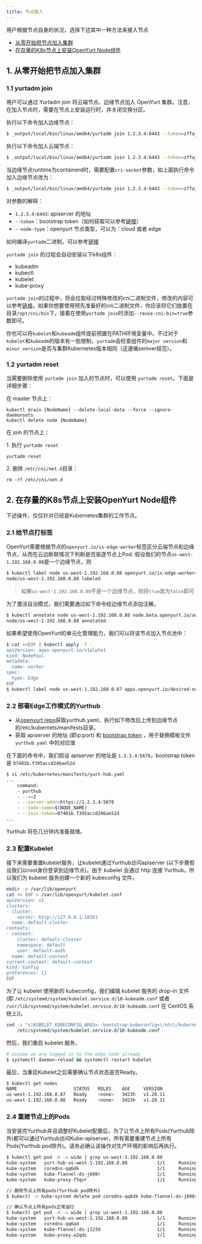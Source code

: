 ```yaml
---
title: 节点接入
---
```


用户根据节点自身的状况，选择下述其中一种方法来接入节点

- [从零开始把节点加入集群](./yurtadm-join.md#1-从零开始把节点加入集群)
- [在存量的K8s节点上安装OpenYurt Node组件](./yurtadm-join.md#2-在存量的k8s节点上安装openyurt-node组件)

## 1. 从零开始把节点加入集群

### 1.1 yurtadm join

用户可以通过 Yurtadm join 将云端节点、边缘节点加入 OpenYurt 集群。注意，在加入节点时，需要在节点上安装运行时，并关闭交换分区。

执行以下命令加入边缘节点：

```sh
$ _output/local/bin/linux/amd64/yurtadm join 1.2.3.4:6443 --token=zffaj3.a5vjzf09qn9ft3gt --node-type=edge --discovery-token-unsafe-skip-ca-verification --v=5
```

执行以下命令加入云端节点：

```sh
$ _output/local/bin/linux/amd64/yurtadm join 1.2.3.4:6443 --token=zffaj3.a5vjzf09qn9ft3gt --node-type=cloud --discovery-token-unsafe-skip-ca-verification --v=5
```

当边缘节点runtime为containerd时，需要配置`cri-socket`参数，如上面执行命令加入边缘节点改为：

```sh
$ _output/local/bin/linux/amd64/yurtadm join 1.2.3.4:6443 --token=zffaj3.a5vjzf09qn9ft3gt --node-type=edge --discovery-token-unsafe-skip-ca-verification --cri-socket=/run/containerd/containerd.sock --v=5
```

对参数的解释：

- `1.2.3.4:6443`: apiserver 的地址
- `--token`：bootstrap token（如何获取可以参考[链接](https://kubernetes.io/zh-cn/docs/reference/access-authn-authz/bootstrap-tokens/)）
- `--node-type`：openyurt 节点类型，可以为：cloud 或者 edge

如何编译`yurtadm`二进制，可以参考[链接](../developer-manuals/how-to-build-and-test.md)

`yurtadm join` 的过程会自动安装以下k8s组件：

- kubeadm
- kubectl
- kubelet
- kube-proxy

`yurtadm join`的过程中，将会拉取经过特殊修改的cni二进制文件，修改的内容可以参考[链接](../user-manuals/network/edge-pod-network.md)。如果你想要使用预先准备好的cni二进制文件，你应该将它们放置在目录`/opt/cni/bin`下，接着在使用`yurtadm join`时添加`--reuse-cni-bin=true`参数即可。

你也可以将`kubelet`和`kubeadm`组件提前预置在PATH环境变量中。不过对于`kubelet`和`kubeadm`的版本有一些限制，`yurtadm`会检查组件的`major version`和`minor version`是否与集群Kubernetes版本相同（这遵循semver规范）。

### 1.2 yurtadm reset

当需要删除使用 `yurtadm join` 加入的节点时，可以使用 `yurtadm reset`。下面是详细步骤：

在 master 节点上：

```
kubectl drain {NodeName} --delete-local-data --force --ignore-daemonsets
kubectl delete node {NodeName}
```

在 join 的节点上：

1\. 执行 `yurtadm reset`

```
yurtadm reset
```

2\. 删除 `/etc/cni/net.d`目录：

```
rm -rf /etc/cni/net.d
```

## 2. 在存量的K8s节点上安装OpenYurt Node组件

下述操作，仅仅针对已经是Kubernetes集群的工作节点。

### 2.1 给节点打标签

OpenYurt需要根据节点的`openyurt.io/is-edge-worker`标签区分云端节点和边缘节点，从而在云边断联情况下判断是否驱逐节点上Pod. 假设我们的节点`us-west-1.192.168.0.88`是一个边缘节点，则

```bash
$ kubectl label node us-west-1.192.168.0.88 openyurt.io/is-edge-worker=true
node/us-west-1.192.168.0.88 labeled
```

> 如果`us-west-1.192.168.0.88`不是一个边缘节点，则将`true`改为`false`即可

为了激活自治模式，我们需要通过如下命令给边缘节点添加注解。

```bash
$ kubectl annotate node us-west-1.192.168.0.88 node.beta.openyurt.io/autonomy=true
node/us-west-1.192.168.0.88 annotated
```

如果希望使用OpenYurt的单元化管理能力，我们可以将该节点加入节点池中：

```bash
$ cat <<EOF | kubectl apply -f -
apiVersion: apps.openyurt.io/v1alpha1
kind: NodePool
metadata:
  name: worker
spec:
  type: Edge
EOF
$ kubectl label node us-west-1.192.168.0.87 apps.openyurt.io/desired-nodepool=worker
```

### 2.2 部署Edge工作模式的Yurthub

- 从[openyurt repo](https://github.com/openyurtio/openyurt/blob/master/config/setup/yurthub.yaml)获取yurthub.yaml，执行如下修改后上传到边缘节点的/etc/kubernets/manifests目录。
- 获取 apiserver 的地址 (即ip:port) 和 [bootstrap token](https://kubernetes.io/docs/reference/access-authn-authz/bootstrap-tokens/) ，用于替换模板文件 `yurthub.yaml` 中的对应值

在下面的命令中，我们假设 apiserver 的地址是 `1.2.3.4:5678`，bootstrap token 是 `07401b.f395accd246ae52d`

```bash
$ vi /etc/kubernetes/manifests/yurt-hub.yaml
...
    command:
    - yurthub
    - --v=2
    - --server-addr=https://1.2.3.4:5678
    - --node-name=$(NODE_NAME)
    - --join-token=07401b.f395accd246ae52d
...
```

Yurthub 将在几分钟内准备就绪。

### 2.3 配置Kubelet

接下来需要重置kubelet服务，让kubelet通过Yurthub访问apiserver (以下步骤假设我们以root身份登录到边缘节点)。由于 kubelet 会通过 http 连接 Yurthub，所以我们为 kubelet 服务创建一个新的 kubeconfig 文件。

```bash
mkdir -p /var/lib/openyurt
cat << EOF > /var/lib/openyurt/kubelet.conf
apiVersion: v1
clusters:
- cluster:
    server: http://127.0.0.1:10261
  name: default-cluster
contexts:
- context:
    cluster: default-cluster
    namespace: default
    user: default-auth
  name: default-context
current-context: default-context
kind: Config
preferences: {}
EOF
```

为了让 kubelet 使用新的 kubeconfig，我们编辑 kubelet 服务的 drop-in 文件(即 `/etc/systemd/system/kubelet.service.d/10-kubeadm.conf` 或者  `/usr/lib/systemd/system/kubelet.service.d/10-kubeadm.conf` 在 CentOS 系统上))。

```bash
sed -i "s|KUBELET_KUBECONFIG_ARGS=--bootstrap-kubeconfig=\/etc\/kubernetes\/bootstrap-kubelet.conf\ --kubeconfig=\/etc\/kubernetes\/kubelet.conf|KUBELET_KUBECONFIG_ARGS=--kubeconfig=\/var\/lib\/openyurt\/kubelet.conf|g" \
    /etc/systemd/system/kubelet.service.d/10-kubeadm.conf
```

然后，我们重启 kubelet 服务。

```bash
# assume we are logged in to the edge node already
$ systemctl daemon-reload && systemctl restart kubelet
```

最后，当重启Kubelet之后需要确认节点状态是否Ready。

```bash
$ kubectl get nodes
NAME                     STATUS   ROLES    AGE     VERSION
us-west-1.192.168.0.87   Ready    <none>   3d23h   v1.20.11
us-west-1.192.168.0.88   Ready    <none>   3d23h   v1.20.11
```

### 2.4 重建节点上的Pods

当安装完Yurthub并且调整好Kubelet配置后，为了让节点上所有Pods(Yurthub除外)都可以通过Yurthub访问Kube-apiserver，所有需要重建节点上所有Pods(Yurthub pod除外)。请务必确认该操作对生产环境的影响后再执行。

```bash
$ kubectl get pod -A -o wide | grep us-west-1.192.168.0.88
kube-system   yurt-hub-us-west-1.192.168.0.88           1/1     Running   0          19d     172.16.0.32    us-west-1.192.168.0.88   <none>           <none>
kube-system   coredns-qq6dk                             1/1     Running   0          19d     10.148.2.197   us-west-1.192.168.0.88   <none>           <none>
kube-system   kube-flannel-ds-j698r                     1/1     Running   0          19d     172.16.0.32    us-west-1.192.168.0.88   <none>           <none>
kube-system   kube-proxy-f5qvr                          1/1     Running   0          19d     172.16.0.32    us-west-1.192.168.0.88   <none>           <none>

// 删除节点上所有pods(Yurthub pod除外)
$ kubectl -n kube-system delete pod coredns-qq6dk kube-flannel-ds-j698r kube-proxy-f5qvr

// 确认节点上所有pods正常运行
$ kubectl get pod -A -o wide | grep us-west-1.192.168.0.88
kube-system   yurt-hub-us-west-1.192.168.0.88           1/1     Running   0          19d     172.16.0.32    us-west-1.192.168.0.88   <none>           <none>
kube-system   coredns-qq6ad                             1/1     Running   0          19d     10.148.2.198   us-west-1.192.168.0.88   <none>           <none>
kube-system   kube-flannel-ds-j123d                     1/1     Running   0          19d     172.16.0.32    us-west-1.192.168.0.88   <none>           <none>
kube-system   kube-proxy-a2qdc                          1/1     Running   0          19d     172.16.0.32    us-west-1.192.168.0.88   <none>           <none>
```
